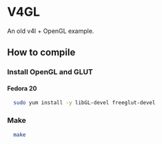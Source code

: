 V4GL
====

An old v4l + OpenGL example.

## How to compile

### Install OpenGL and GLUT

#### Fedora 20

  ```bash
    sudo yum install -y libGL-devel freeglut-devel
  ```

### Make

  ```bash
    make
  ```

  


